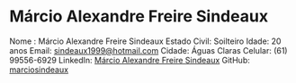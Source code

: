 # Márcio Alexandre Freire Sindeaux
Nome : Márcio Alexandre Freire Sindeaux
Estado Civil: Soilteiro
Idade: 20 anos
Email: sindeaux1999@hotmail.com
Cidade: Águas Claras
Celular: (61) 99556-6929
LinkedIn: [Márcio Alexandre Freire Sindeaux](https://www.linkedin.com/in/m%C3%A1rcio-alexandre-freire-sindeaux-799431148)
GitHub: [marciosindeaux](https://github.com/marciosindeaux)